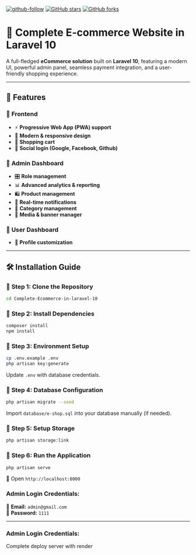 [![github-follow](https://img.shields.io/github/followers/Prajwal100?label=Follow&logoColor=purple&style=social)](https://github.com/PhCrP)
[![GitHub stars](https://img.shields.io/github/stars/Prajwal100/Complete-Ecommerce-in-laravel-10.svg?style=social)](https://github.com/PhCrP/code-TTNM/stargazers)
[![GitHub forks](https://img.shields.io/github/forks/Prajwal100/Complete-Ecommerce-in-laravel-10.svg)](https://github.com/PhCrP/code-TTNM/forks)

# 🚀 Complete E-commerce Website in Laravel 10
A full-fledged **eCommerce solution** built on **Laravel 10**, featuring a modern UI, powerful admin panel, seamless payment integration, and a user-friendly shopping experience.

---

## 🌟 Features

### 🔹 **Frontend**
- ⚡ **Progressive Web App (PWA) support**
- 🎨 **Modern & responsive design**
- 🛒 **Shopping cart**
- 📢 **Social login (Google, Facebook, Github)**

### 🔹 **Admin Dashboard**
- 🎛️ **Role management**
- 📊 **Advanced analytics & reporting**
- 🛍️ **Product management**
- 🔔 **Real-time notifications**
- 📰 **Category management**
- 📸 **Media & banner manager**

### 🔹 **User Dashboard**
- 🔧 **Profile customization**

---

## 🛠️ Installation Guide

### 🔹 **Step 1: Clone the Repository**
```sh
cd Complete-Ecommerce-in-laravel-10
```

### 🔹 **Step 2: Install Dependencies**
```sh
composer install
npm install
```

### 🔹 **Step 3: Environment Setup**
```sh
cp .env.example .env
php artisan key:generate
```
Update `.env` with database credentials.

### 🔹 **Step 4: Database Configuration**
```sh
php artisan migrate --seed
```
Import `database/e-shop.sql` into your database manually (if needed).

### 🔹 **Step 5: Setup Storage**
```sh
php artisan storage:link
```

### 🔹 **Step 6: Run the Application**
```sh
php artisan serve
```
🔗 Open `http://localhost:8000`

### **Admin Login Credentials:**
📧 **Email:** `admin@gmail.com`  
🔑 **Password:** `1111`

---

### **Admin Login Credentials:**

Complete deploy server with render

